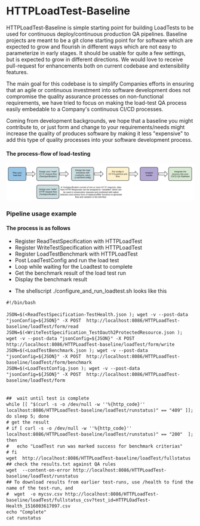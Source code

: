 # HTTPLoadTest-Baseline


HTTPLoadTest-Baseline is simple starting point for building LoadTests to be used for continuous deploy/continuous production QA pipelines. Baseline projects
are meant to be a git clone starting point for for software which are expected to grow and flourish in different ways which are not easy to parameterize in 
early stages. It should be usable for quite a few settings, but is expected to grow in different directions. We would love to receive pull-request for enhancements 
both on current codebase and extensibility features.

The main goal for this codebase is to simplify Companies efforts in ensuring that an agile or continuous investment into
software development does not compromise the quality assurance processes on non-functional requirements, we have tried to focus on making the load-test 
QA process easily embedable to a Company's continuous CI/CD processes.

Coming from development backgrounds, we hope that a baseline you might contribute to, or just form and change to your requirements/needs might increase 
the quality of produces software by making it less "expensive" to add this type of quality processes into your software development process.

#### The process-flow of load-testing

![The flow of LoadTest investments](https://github.com/Cantara/HTTPLoadTest-Baseline/raw/master/images/HTTPLoadTest-FullProcessFlow.png)



### Pipeline usage example

#### The process is as follows
* Register ReadTestSpecification with HTTPLoadTest
* Register WriteTestSpecification with HTTPLoadTest
* Register LoadTestBenchmark with HTTPLoadTest
* Post LoadTestConfig and run the load test
* Loop while waiting for the Loadtest to complete
* Get the benchmark result of the load test run 
* Display the benchmark result


- The shellscript ./configure_and_run_loadtest.sh looks like this
```jshelllanguage
#!/bin/bash

JSON=$(<ReadTestSpecification-TestHealth.json ); wget -v --post-data "jsonConfig=${JSON}" -X POST  http://localhost:8086/HTTPLoadTest-baseline/loadTest/form/read
JSON=$(<WriteTestSpecification_TestOauth2ProtectedResource.json ); wget -v --post-data "jsonConfig=${JSON}" -X POST  http://localhost:8086/HTTPLoadTest-baseline/loadTest/form/write
JSON=$(<LoadTestBenchmark.json ); wget -v --post-data "jsonConfig=${JSON}" -X POST  http://localhost:8086/HTTPLoadTest-baseline/loadTest/form/benchmark
JSON=$(<LoadTestConfig.json ); wget -v --post-data "jsonConfig=${JSON}" -X POST  http://localhost:8086/HTTPLoadTest-baseline/loadTest/form


##  wait until test is complete
while [[ "$(curl -s -o /dev/null -w ''%{http_code}'' localhost:8086/HTTPLoadTest-baseline/loadTest/runstatus)" == "409" ]]; do sleep 5; done
# get the result
# if [ curl -s -o /dev/null -w ''%{http_code}'' localhost:8086/HTTPLoadTest-baseline/loadTest/runstatus)" == "200"  ]; then
#   echo "LoadTest run was marked success for benchmark criterias"
# fi
wget  http://localhost:8086/HTTPLoadTest-baseline/loadTest/fullstatus
## check the results.txt against QA rules
wget  --content-on-error http://localhost:8086/HTTPLoadTest-baseline/loadTest/runstatus
## To download results from earlier test-runs, use /health to find the name of the test-run, and
#  wget  -o mycsv.csv http://localhost:8086/HTTPLoadTest-baseline/loadTest/fullstatus_csv?test_id=HTTPLOadTest-Health_1516003617097.csv
echo "Complete"
cat runstatus
```




